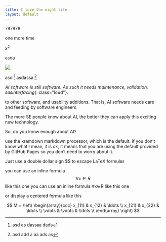 ```yaml
---
title: I love the night life
layout: default
---
```




787878

one more time

$x^2$

asda

![](img/se4ai.png)

asd [^bb] asdassa [^ff]



[^bb]: asd as dassaa dads

*AI software is still software. As such it needs 
maintenance, validation, sasinterfacing*{: class="loud"}.

to other software, and usability additions.
That is, AI software needs care and feeding by software engineers.

[^cc]: asd add a aa ads as
[^dd]: asd add a aa ads as
[^ee]: asd add a aa ads as
[^ff]: asd add a aa ads as


The more SE people know about AI, the better they can apply this exciting new technology.

So, do you know enough about AI?

 use the kramdown markdown processor, which is the default. If you don’t know what I mean, it is ok, it means that you are using the default provided by GitHub Pages so you don’t need to worry about it.

Just use a double dollar sign $$ to escape LaTeX formulas

you can use an inline formula $$\forall x \in R$$ like this one
you can use an inline formula ∀x∈R
 like this one

or display a centered formula like this

$$
M = \left( \begin{array}{ccc}
x_{11} & x_{12} & \ldots \\
x_{21} & x_{22} & \ldots \\
\vdots & \vdots & \ldots \\
\end{array} \right)
$$
